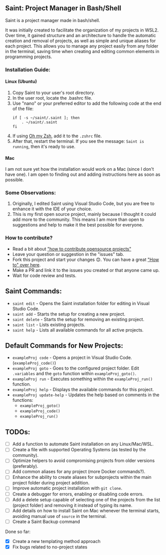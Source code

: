 ## Saint: Project Manager in Bash/Shell

Saint is a project manager made in bash/shell.

It was initially created to facilitate the organization of my projects in WSL2. Over time, it gained structure and an architecture to handle the automatic creation and removal of projects, as well as simple and unique aliases for each project. This allows you to manage any project easily from any folder in the terminal, saving time when creating and editing common elements in programming projects.

### Installation Guide:
#### Linux (Ubuntu)
1. Copy Saint to your user's root directory.
2. In the user root, locate the .bashrc file.
3. Use "nano" or your preferred editor to add the following code at the end of the file:
    ```
    if [ -s ~/saint/.saint ]; then
        . ~/saint/.saint
    fi
    ```
4. If using [Oh my Zsh](https://ohmyz.sh/), add it to the `.zshrc` file.
5. After that, restart the terminal. If you see the message: `Saint is running`, then it's ready to use.

#### Mac
I am not sure yet how the installation would work on a Mac (since I don't have one). I am open to finding out and adding instructions here as soon as possible.

### Some Observations:
1. Originally, I edited Saint using Visual Studio Code, but you are free to enhance it with the IDE of your choice.
2. This is my first open source project, mainly because I thought it could add more to the community. This means I am more than open to suggestions and help to make it the best possible for everyone.

### How to contribute?
- Read a bit about ["how to contribute opensource projects"](https://docs.github.com/en/get-started/exploring-projects-on-github/finding-ways-to-contribute-to-open-source-on-github)
- Leave your question or suggestion in the "issues" tab.
- Fork this project and start your changes 😊. You can have a great ["How to" over here](https://docs.github.com/en/get-started/exploring-projects-on-github/contributing-to-a-project).
- Make a PR and link it to the issues you created or that anyone came up.
- Wait for code review and tests.

## Saint Commands:
- `saint edit` - Opens the Saint installation folder for editing in Visual Studio Code.
- `saint add` - Starts the setup for creating a new project.
- `saint delete` - Starts the setup for removing an existing project.
- `saint list` - Lists existing projects.
- `saint help` - Lists all available commands for all active projects.

## Default Commands for New Projects:
- `exampleProj code` - Opens a project in Visual Studio Code. (`exampleProj_code()`)
- `exampleProj goto` - Goes to the configured project folder. Edit `.variables` and the `goto` function within `exampleProj_goto()`.
- `exampleProj run` - Executes something within the `exampleProj_run()` function.
- `exampleProj help` - Displays the available commands for this project.
- `exampleProj update-help` - Updates the help based on comments in the functions:
    - `exampleProj_goto()`
    - `exampleProj_code()`
    - `exampleProj_run()`

## TODOs:
- [ ] Add a function to automate Saint installation on any Linux/Mac/WSL.
- [ ] Create a file with supported Operating Systems (as tested by the community).
- [ ] Optimize helpers to avoid compromising projects from older versions (preferably).
- [ ] Add common aliases for any project (more Docker commands?).
- [ ] Enhance the ability to create aliases for subprojects within the main project folder during project addition.
- [ ] Improve automatic project installation with `git clone`.
- [ ] Create a debugger for errors, enabling or disabling code errors.
- [ ] Add a delete setup capable of selecting one of the projects from the list (project folder) and removing it instead of typing its name.
- [ ] Add details on how to install Saint on Mac whenever the terminal starts, avoiding manual use of `source` in the terminal.
- [ ] Create a Saint Backup command

Done so far:
- [x] Create a new templating method approach
- [x] Fix bugs related to no-project states